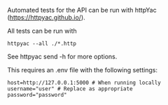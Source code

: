 Automated tests for the API can be run with httpYac (https://httpyac.github.io/).

All tests can be run with

```
httpyac --all ./*.http
````

See httpyac send -h for more options.

This requires an .env file with the following settings:

```
host=http://127.0.0.1:5000 # When running locally
username="user" # Replace as appropriate
password="password" 
```

